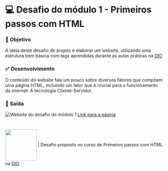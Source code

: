 # 💻 Desafio do módulo 1 - Primeiros passos com HTML
### 📝 Objetivo
A ideia deste desafio de projeto é elaborar um website, utilizando uma estrutura bem básica com tags aprendidas durante as aulas práticas na [DIO](https://www.dio.me/)

### ✅ Desenvolvimento
O conteúdo do website fala um pouco sobre diversos fatores que compõem uma página HTML, incluindo um fator que é crucial para o funcionamento da internet: A tecnologia Cliente-Servidor.

### 📌 Saída
![Website do desafio do módulo 1](https://github.com/user-attachments/assets/ba89513f-a7e9-4fbd-9d4d-5fc07af9bd19)
[Link para a página](https://eprahoje.github.io/website-trilha-html-modulo-1/)

#
<img src = "https://github.com/eprahoje/classificador-de-nivel-de-heroi/assets/143037296/488c9d56-21ae-419d-a15b-32824a7fa2fd" width = 100px align = "center"> | Desafio proposto no curso de Primeiros passos com HTML na [DIO](https://www.dio.me)
